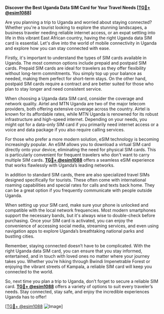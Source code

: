 **Discover the Best Uganda Data SIM Card for Your Travel Needs [[TG💪+ @esim1088](https://t.me/s/esim1088)]**

Are you planning a trip to Uganda and worried about staying connected? Whether you're a tourist looking to explore the stunning landscapes, a business traveler needing reliable internet access, or an expat settling into life in this vibrant East African country, having the right Uganda data SIM card is essential. Let's dive into the world of mobile connectivity in Uganda and explore how you can stay connected with ease.

Firstly, it's important to understand the types of SIM cards available in Uganda. The most common options include prepaid and postpaid SIM cards. Prepaid SIM cards are ideal for travelers as they offer flexibility without long-term commitments. You simply top up your balance as needed, making them perfect for short-term stays. On the other hand, postpaid SIM cards require a contract and are better suited for those who plan to stay longer and need consistent service.

When choosing a Uganda data SIM card, consider the coverage and network quality. Airtel and MTN Uganda are two of the major telecom providers, both offering extensive coverage across the country. Airtel is known for its affordable rates, while MTN Uganda is renowned for its robust infrastructure and high-speed internet. Depending on your needs, you might opt for a data-only SIM card if you primarily need internet access or a voice and data package if you also require calling services.

For those who prefer a more modern solution, eSIM technology is becoming increasingly popular. An eSIM allows you to download a virtual SIM card directly onto your device, eliminating the need for physical SIM cards. This is particularly convenient for frequent travelers who don't want to carry multiple SIM cards. **[TG💪+ @esim1088](https://t.me/s/esim1088)** offers a seamless eSIM experience that works flawlessly with Uganda’s leading networks.

In addition to standard SIM cards, there are also specialized travel SIMs designed specifically for tourists. These often come with international roaming capabilities and special rates for calls and texts back home. They can be a great option if you frequently communicate with people outside Uganda.

When setting up your SIM card, make sure your phone is unlocked and compatible with the local network frequencies. Most modern smartphones support the necessary bands, but it's always wise to double-check before purchasing. Once your SIM card is activated, you can enjoy the convenience of accessing social media, streaming services, and even using navigation apps to explore Uganda’s breathtaking national parks and bustling cities.

Remember, staying connected doesn’t have to be complicated. With the right Uganda data SIM card, you can ensure that you stay informed, entertained, and in touch with loved ones no matter where your journey takes you. Whether you’re hiking through Bwindi Impenetrable Forest or enjoying the vibrant streets of Kampala, a reliable SIM card will keep you connected to the world.

So, next time you plan a trip to Uganda, don’t forget to secure a reliable SIM card. **[TG💪+ @esim1088](https://t.me/s/esim1088)** offers a variety of options to suit every traveler’s needs. Stay connected, stay safe, and enjoy the incredible experiences Uganda has to offer!

[[TG💪+ @esim1088](https://t.me/s/esim1088) ![Image](https://i.postimg.cc/Y0z9fWf4/image.png)]